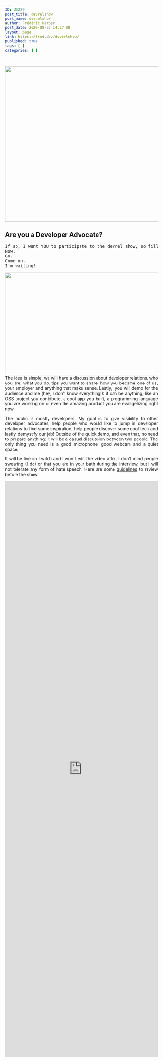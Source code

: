 ```yaml
---
ID: 25229
post_title: devrelshow
post_name: devrelshow
author: Frédéric Harper
post_date: 2020-08-26 14:27:08
layout: page
link: https://fred.dev/devrelshow/
published: true
tags: [ ]
categories: [ ]
---
```

## <img class="size-full wp-image-25435 aligncenter" src="https://fred.dev/wp-content/uploads/Twitter-logo.jpg" alt="" width="1024" height="512" />

## Are you a Developer Advocate?

<pre>If so, I want YOU to participate to the devrel show, so fill that form.
Now.
Go.
Come on.
I'm waiting!</pre>

<p style="text-align: justify;">
  <img class="size-full wp-image-25233 alignleft" src="https://fred.dev/wp-content/uploads/you-got-it.gif" alt="" width="600" height="338" />The idea is simple, we will have a discussion about developer relations, who you are, what you do, tips you want to share, how you became one of us, your employer and anything that make sense. Lastly,  you will demo for the audience and me (hey, I don't know everything!): it can be anything, like an OSS project you contribute, a cool app you built, a programming language you are working on or even the amazing product you are evangelizing right now.
</p>

<p style="text-align: justify;">
  The public is mostly developers. My goal is to give visibility to other developer advocates, help people who would like to jump in developer relations to find some inspiration, help people discover some cool tech and lastly, demystify our job! Outside of the quick demo, and even that, no need to prepare anything: it will be a casual discussion between two people. The only thing you need is a good microphone, good webcam and a quiet space.
</p>

<p style="text-align: justify;">
  It will be live on Twitch and I won't edit the video after. I don't mind people swearing (I do) or that you are in your bath during the interview, but I will not tolerate any form of hate speech. Here are some <a href="https://fred.dev/devrelshow/recording-guidelines/">guidelines</a> to review before the show.
</p>

<script src="https://static.airtable.com/js/embed/embed_snippet_v1.js"></script><iframe class="airtable-embed airtable-dynamic-height" style="background: transparent;" src="https://airtable.com/embed/shr2xyUCZNdI6BtND?backgroundColor=white" width="100%" height="1892" frameborder="0"></iframe>